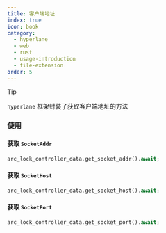 ```yaml
---
title: 客户端地址
index: true
icon: book
category:
  - hyperlane
  - web
  - rust
  - usage-introduction
  - file-extension
order: 5
---
```


<Share colorful />

> [!tip]
>
> `hyperlane` 框架封装了获取客户端地址的方法

### 使用

#### 获取 `SocketAddr`

```rust
arc_lock_controller_data.get_socket_addr().await;
```

#### 获取 `SocketHost`

```rust
arc_lock_controller_data.get_socket_host().await;
```

#### 获取 `SocketPort`

```rust
arc_lock_controller_data.get_socket_port().await;
```

<Bottom />
